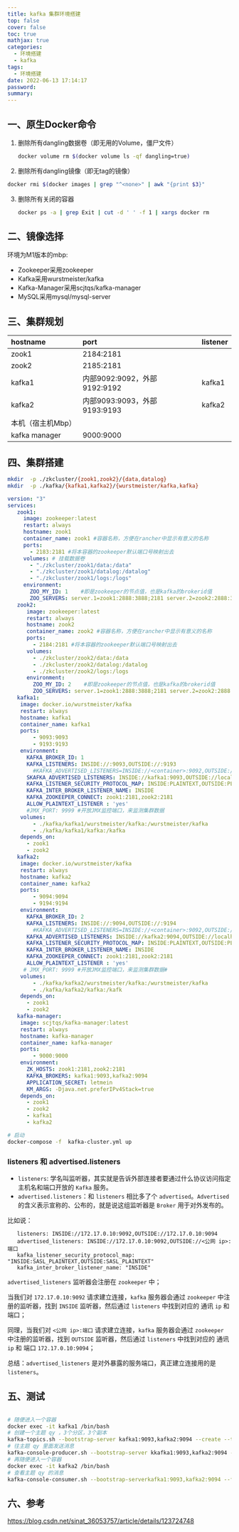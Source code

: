```yaml
---
title: kafka 集群环境搭建
top: false
cover: false
toc: true
mathjax: true
categories:
  - 环境搭建
  - kafka
tags:
  - 环境搭建
date: 2022-06-13 17:14:17
password:
summary:
---
```


## 一、原生Docker命令

1. 删除所有dangling数据卷（即无用的Volume，僵尸文件）

   ```bash
   docker volume rm $(docker volume ls -qf dangling=true)
   ```

2.  删除所有dangling镜像（即无tag的镜像）

   ```bash
   docker rmi $(docker images | grep "^<none>" | awk "{print $3}"
   ```

3. 删除所有关闭的容器

   ```bash
   docker ps -a | grep Exit | cut -d ' ' -f 1 | xargs docker rm
   ```

## 二、镜像选择

环境为M1版本的mbp:

- Zookeeper采用zookeeper
- Kafka采用wurstmeister/kafka
- Kafka-Manager采用scjtqs/kafka-manager
- MySQL采用mysql/mysql-server



## 三、集群规划

| hostname          | port                         | listener |
| :---------------- | :--------------------------- | :------- |
| zook1             | 2184:2181                    |          |
| zook2             | 2185:2181                    |          |
| kafka1            | 内部9092:9092，外部9192:9192 | kafka1   |
| kafka2            | 内部9093:9093，外部9193:9193 | kafka2   |
| 本机（宿主机Mbp） |                              |          |
| kafka manager     | 9000:9000                    |          |

## 四、集群搭建

```bash
mkdir  -p ./zkcluster/{zook1,zook2}/{data,datalog}
mkdir  -p ./kafka/{kafka1,kafka2}/{wurstmeister/kafka,kafka}
```

```yml
version: "3"
services:
   zook1:
     image: zookeeper:latest
     restart: always
     hostname: zook1
     container_name: zook1 #容器名称，方便在rancher中显示有意义的名称
     ports:
       - 2183:2181 #将本容器的zookeeper默认端口号映射出去
     volumes: # 挂载数据卷
       - "./zkcluster/zook1/data:/data"
       - "./zkcluster/zook1/datalog:/datalog"
       - "./zkcluster/zook1/logs:/logs"
     environment:
       ZOO_MY_ID: 1    #即是zookeeper的节点值，也是kafka的brokerid值
       ZOO_SERVERS: server.1=zook1:2888:3888;2181 server.2=zook2:2888:3888;2181
   zook2:
      image: zookeeper:latest
      restart: always
      hostname: zook2
      container_name: zook2 #容器名称，方便在rancher中显示有意义的名称
      ports:
        - 2184:2181 #将本容器的zookeeper默认端口号映射出去
      volumes:
        - ./zkcluster/zook2/data:/data
        - ./zkcluster/zook2/datalog:/datalog
        - ./zkcluster/zook2/logs:/logs
      environment:
        ZOO_MY_ID: 2    #即是zookeeper的节点值，也是kafka的brokerid值
        ZOO_SERVERS: server.1=zook1:2888:3888;2181 server.2=zook2:2888:3888;2181
   kafka1:
    image: docker.io/wurstmeister/kafka
    restart: always
    hostname: kafka1
    container_name: kafka1
    ports:
        - 9093:9093
        - 9193:9193
    environment:
      KAFKA_BROKER_ID: 1
      KAFKA_LISTENERS: INSIDE://:9093,OUTSIDE://:9193
        #KAFKA_ADVERTISED_LISTENERS=INSIDE://<container>:9092,OUTSIDE://<host>:9094
      SKAFKA_ADVERTISED_LISTENERS: INSIDE://kafka1:9093,OUTSIDE://localhost:9193
      KAFKA_LISTENER_SECURITY_PROTOCOL_MAP: INSIDE:PLAINTEXT,OUTSIDE:PLAINTEXT
      KAFKA_INTER_BROKER_LISTENER_NAME: INSIDE
      KAFKA_ZOOKEEPER_CONNECT: zook1:2181,zook2:2181
      ALLOW_PLAINTEXT_LISTENER : 'yes'
      #JMX_PORT: 9999 #开放JMX监控端口，来监测集群数据
    volumes:
        - ./kafka/kafka1/wurstmeister/kafka:/wurstmeister/kafka
        - ./kafka/kafka1/kafka:/kafka
    depends_on:
      - zook1
      - zook2
   kafka2:
    image: docker.io/wurstmeister/kafka
    restart: always
    hostname: kafka2
    container_name: kafka2
    ports:
        - 9094:9094
        - 9194:9194
    environment:
      KAFKA_BROKER_ID: 2
      KAFKA_LISTENERS: INSIDE://:9094,OUTSIDE://:9194
        #KAFKA_ADVERTISED_LISTENERS=INSIDE://<container>:9092,OUTSIDE://<host>:9094
      KAFKA_ADVERTISED_LISTENERS: INSIDE://kafka2:9094,OUTSIDE://localhost:9194
      KAFKA_LISTENER_SECURITY_PROTOCOL_MAP: INSIDE:PLAINTEXT,OUTSIDE:PLAINTEXT
      KAFKA_INTER_BROKER_LISTENER_NAME: INSIDE
      KAFKA_ZOOKEEPER_CONNECT: zook1:2181,zook2:2181
      ALLOW_PLAINTEXT_LISTENER : 'yes'
     # JMX_PORT: 9999 #开放JMX监控端口，来监测集群数据#
    volumes:
        - ./kafka/kafka2/wurstmeister/kafka:/wurstmeister/kafka
        - ./kafka/kafka2/kafka:/kafk
    depends_on:
      - zook1
      - zook2        
   kafka-manager:
    image: scjtqs/kafka-manager:latest
    restart: always
    hostname: kafka-manager
    container_name: kafka-manager
    ports:
        - 9000:9000
    environment:
      ZK_HOSTS: zook1:2181,zook2:2181
      KAFKA_BROKERS: kafka1:9093,kafka2:9094
      APPLICATION_SECRET: letmein
      KM_ARGS: -Djava.net.preferIPv4Stack=true
    depends_on:
      - zook1
      - zook2
      - kafka1
      - kafka2

```

```bash
# 启动
docker-compose -f  kafka-cluster.yml up
```



###  listeners 和 advertised.listeners

- `listeners`: 学名叫监听器，其实就是告诉外部连接者要通过什么协议访问指定主机名和端口开放的 `Kafka` 服务。
- `advertised.listeners`：和 `listeners` 相比多了个 `advertised`。`Advertised` 的含义表示宣称的、公布的，就是说这组监听器是 `Broker` 用于对外发布的。

比如说：

```b
   listeners: INSIDE://172.17.0.10:9092,OUTSIDE://172.17.0.10:9094
   advertised_listeners: INSIDE://172.17.0.10:9092,OUTSIDE://<公网 ip>:端口
   kafka_listener_security_protocol_map: "INSIDE:SASL_PLAINTEXT,OUTSIDE:SASL_PLAINTEXT"
   kafka_inter_broker_listener_name: "INSIDE"

```

`advertised_listeners` 监听器会注册在 `zookeeper` 中；

当我们对 `172.17.0.10:9092` 请求建立连接，`kafka` 服务器会通过 `zookeeper` 中注册的监听器，找到 `INSIDE` 监听器，然后通过 `listeners` 中找到对应的 通讯 `ip` 和 端口；

同理，当我们对 `<公网 ip>:端口` 请求建立连接，`kafka` 服务器会通过 `zookeeper` 中注册的监听器，找到 `OUTSIDE` 监听器，然后通过 `listeners` 中找到对应的 通讯 `ip` 和 端口 `172.17.0.10:9094`；

总结：`advertised_listeners` 是对外暴露的服务端口，真正建立连接用的是 `listeners`。

## 五、测试

```bash

# 随便进入一个容器
docker exec -it kafka1 /bin/bash
# 创建一个主题 qy ，3个分区，3个副本
kafka-topics.sh --bootstrap-server kafka1:9093,kafka2:9094 --create --topic qy --partitions 2 --replication-factor 2
# 往主题 qy 里面发送消息
kafka-console-producer.sh --bootstrap-server kkafka1:9093,kafka2:9094 --topic qy
# 再随便进入一个容器
docker exec -it kafka2 /bin/bash
# 查看主题 qy 的消息
kafka-console-consumer.sh --bootstrap-serverkafka1:9093,kafka2:9094 --from-beginning --topic qy

```



## 六、参考

https://blog.csdn.net/sinat_36053757/article/details/123724748
